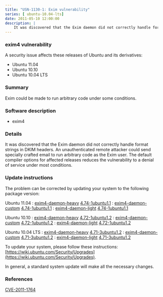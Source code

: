 ```yaml
---
title: "USN-1130-1: Exim vulnerability"
series: [ ubuntu-10.04-lts]
date: 2011-05-10 12:00:00
description: |
    It was discovered that the Exim daemon did not correctly handle format strings in DKIM headers. An unauthenticated remote attacker could send specially crafted email to run arbitrary code as the Exim user. The default compiler options for affected releases reduces the vulnerability to a denial of service under most conditions. 
--- 
```

 
 


### exim4 vulnerability

A security issue affects these releases of Ubuntu and its derivatives:

* Ubuntu 11.04
* Ubuntu 10.10
* Ubuntu 10.04 LTS

### Summary

Exim could be made to run arbitrary code under some conditions. 

### Software description

* exim4 

### Details

It was discovered that the Exim daemon did not correctly handle format strings in DKIM headers. An unauthenticated remote attacker could send specially crafted email to run arbitrary code as the Exim user. The default compiler options for affected releases reduces the vulnerability to a denial of service under most conditions. 

### Update instructions

The problem can be corrected by updating your system to the following package version:

Ubuntu 11.04
 : [exim4-daemon-heavy](https://launchpad.net/ubuntu/+source/exim4) <span> [4.74-1ubuntu1.1](https://launchpad.net/ubuntu/+source/exim4/4.74-1ubuntu1.1) </span> 
 : [exim4-daemon-custom](https://launchpad.net/ubuntu/+source/exim4) <span> [4.74-1ubuntu1.1](https://launchpad.net/ubuntu/+source/exim4/4.74-1ubuntu1.1) </span> 
 : [exim4-daemon-light](https://launchpad.net/ubuntu/+source/exim4) <span> [4.74-1ubuntu1.1](https://launchpad.net/ubuntu/+source/exim4/4.74-1ubuntu1.1) </span> 

Ubuntu 10.10
 : [exim4-daemon-heavy](https://launchpad.net/ubuntu/+source/exim4) <span> [4.72-1ubuntu1.2](https://launchpad.net/ubuntu/+source/exim4/4.72-1ubuntu1.2) </span> 
 : [exim4-daemon-custom](https://launchpad.net/ubuntu/+source/exim4) <span> [4.72-1ubuntu1.2](https://launchpad.net/ubuntu/+source/exim4/4.72-1ubuntu1.2) </span> 
 : [exim4-daemon-light](https://launchpad.net/ubuntu/+source/exim4) <span> [4.72-1ubuntu1.2](https://launchpad.net/ubuntu/+source/exim4/4.72-1ubuntu1.2) </span> 

Ubuntu 10.04 LTS
 : [exim4-daemon-heavy](https://launchpad.net/ubuntu/+source/exim4) <span> [4.71-3ubuntu1.2](https://launchpad.net/ubuntu/+source/exim4/4.71-3ubuntu1.2) </span> 
 : [exim4-daemon-custom](https://launchpad.net/ubuntu/+source/exim4) <span> [4.71-3ubuntu1.2](https://launchpad.net/ubuntu/+source/exim4/4.71-3ubuntu1.2) </span> 
 : [exim4-daemon-light](https://launchpad.net/ubuntu/+source/exim4) <span> [4.71-3ubuntu1.2](https://launchpad.net/ubuntu/+source/exim4/4.71-3ubuntu1.2) </span> 

To update your system, please follow these instructions: [https://wiki.ubuntu.com/Security/Upgrades](https://wiki.ubuntu.com/Security/Upgrades).

In general, a standard system update will make all the necessary changes. 

### References

 
 [CVE-2011-1764](http://people.ubuntu.com/~ubuntu-security/cve/CVE-2011-1764)
 

